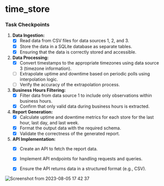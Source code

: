 # time_store

### Task Checkpoints

1. **Data Ingestion:**
   - [x] Read data from CSV files for data sources 1, 2, and 3.
   - [x] Store the data in a SQLite database as separate tables.
   - [x] Ensuring that the data is correctly stored and accessible.

2. **Data Processing:**
   - [x] Convert timestamps to the appropriate timezones using data source 3 (timezone information).
   - [ ] Extrapolate uptime and downtime based on periodic polls using interpolation logic.
   - [ ] Verify the accuracy of the extrapolation process.

3. **Business Hours Filtering:**
   - [x] Filter data from data source 1 to include only observations within business hours.
   - [x] Confirm that only valid data during business hours is extracted.

4. **Report Generation:**
   - [x] Calculate uptime and downtime metrics for each store for the last hour, last day, and last week.
   - [x] Format the output data with the required schema.
   - [x] Validate the correctness of the generated report.

5. **API Implementation:**
   - [x] Create an API to fetch the report data.
   - [x] Implement API endpoints for handling requests and queries.
   - [x] Ensure the API returns data in a structured format (e.g., CSV).



![Screenshot from 2023-08-05 17 42 37](https://github.com/Deepak-Choudhary0/time_store/assets/114693662/03425af5-d902-4cc7-8672-74c91f6f3cd5)
